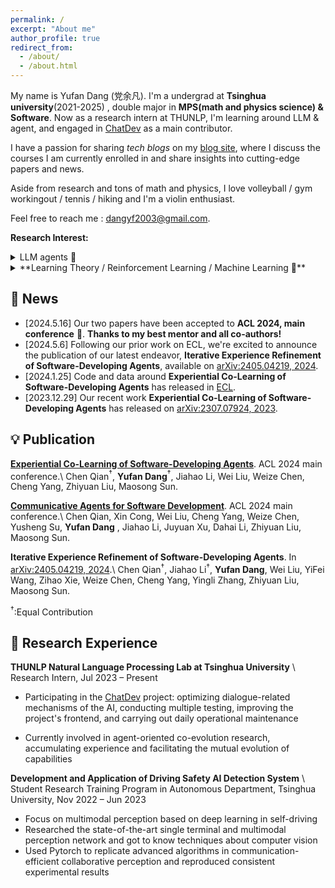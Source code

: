 ```yaml
---
permalink: /
excerpt: "About me"
author_profile: true
redirect_from: 
  - /about/
  - /about.html
---
```


  My name is Yufan Dang (党余凡). I'm a undergrad at **Tsinghua university**(2021-2025) , double major in **MPS(math and physics science) & Software**. Now as a research intern at THUNLP, I'm learning around LLM & agent, and engaged in [ChatDev](https://github.com/OpenBMB/ChatDev) as a main contributor. 

  <!-- Holding a strong conviction that "Exploring the essence of intelligence will broaden the boundaries of cognition and contribute to a better world" I am currently strategizing to commence **a Ph.D. journey specializing in NLP/LLM/ML/DL**. My goal is to advance my academic pursuits, with the anticipated initiation of this endeavor **in the fall of 2025**.\\ -->
  
  I have a passion for sharing _tech blogs_ on my [blog site](https://cuddly-athlete-ff1.notion.site/NA-Wen-s-blog-6efd65e06b934c369ba0f0ad7901c4f8), where I discuss the courses I am currently enrolled in and share insights into cutting-edge papers and news.


  Aside from research and tons of math and physics, I love volleyball / gym workingout / tennis / hiking and I'm a violin enthusiast.

  
  Feel free to reach me : [dangyf2003@gmail.com](mailto:dangyf2003@gmail.com). 


**Research Interest:**
  <details>
  <summary>
  LLM agents 🤖 </summary>
I'm focused on developing LLM-based autonomous agents capable of effectively and efficiently tackling multi-step and complex tasks. Previously, my focus was primarily on software development, but now I'm eager to explore broader applications. Particularly, I'm intrigued by the concept of LLM-based multi-agent systems:

1. **Understanding Multi-Agent Systems:**
   - **Definition:** Multi-agent systems involve multiple autonomous agents interacting to achieve individual or collective goals. There might be scaling laws or convergence phenomena in multi-agent systems, depending on the specific dynamics and characteristics of the agents involved.
   
2. **Leveraging the Potential of Multi-Agent Systems:**
   - **Choosing Scenarios:** Selecting appropriate scenarios for utilizing multi-agent systems could include simulation environments, software development tasks, or recreational activities.
   - **Optimizing Organization:** Efficient organization of the multi-agent system involves structuring roles, responsibilities, and interactions to maximize performance.
   - **Communication Strategies:** Finding optimal communication methods between agents, such as using instructor-assistant paradigms, structured languages like JSON, or developing agents' own communication protocols.
   - **Enhancing Cooperation:** Improving agents' abilities to cooperate within the multi-agent system through methods like experiential co-learning and fine-tuning model parameters.
   - **Exploring Agent Societies:** Investigating parallels between multi-agent systems and human societies, and understanding how the process of constructing an agent's world parallels evolutionary processes observed in animals.
   
3. **Impact of Multi-Agent Systems on Human Interaction:**
   - When interacting with humans, multi-agent systems can enhance various aspects of human life, such as:
     - Facilitating collaborative problem-solving.
     - Providing personalized assistance and support.
     - Offering entertainment and enrichment through interactive experiences.
    </details>
  <details>
  <summary>
**Learning Theory / Reinforcement Learning / Machine Learning 🎨** </summary>

Learning ability stands as the true differentiator between intelligence and any other attribute. There is ample room for exploration in this domain, particularly in:

- **Learning Theory / Machine Learning:** Continuously advancing our understanding of how learning occurs and devising strategies to optimize learning processes.
- **Reinforcement Learning:** Harnessing the power of reinforcement learning algorithms to enable agents to learn from interactions with their environment and make informed decisions.

    </details>



## 🍺 News
- [2024.5.16] Our two papers have been accepted to **ACL 2024, main conference** 🥳. **Thanks to my best mentor and all co-authors!**
- [2024.5.6]  Following our prior work on ECL, we're excited to announce the publication of our latest endeavor, **Iterative Experience Refinement of Software-Developing Agents**, available on [arXiv:2405.04219, 2024](https://arxiv.org/abs/2405.04219). 
- [2024.1.25]  Code and data around **Experiential Co-Learning of Software-Developing Agents** has released in [ECL](https://github.com/OpenBMB/ChatDev/blob/main/wiki.md#experiential-co-learning-guide). 
- [2023.12.29]  Our recent work **Experiential Co-Learning of Software-Developing Agents** has released on [arXiv:2307.07924, 2023](https://arxiv.org/abs/2307.07924). 

## 💡 Publication
**[Experiential Co-Learning of Software-Developing Agents](https://arxiv.org/abs/2312.17025)**. ACL 2024 main conference.\\
Chen Qian$^{†}$, **Yufan Dang**$^{†}$, Jiahao Li, Wei Liu, Weize Chen, Cheng Yang, Zhiyuan Liu, Maosong Sun.

**[Communicative Agents for Software Development](https://arxiv.org/abs/2307.07924)**. ACL 2024 main conference.\\
Chen Qian, Xin Cong, Wei Liu, Cheng Yang, Weize Chen, Yusheng Su, **Yufan Dang** , Jiahao Li, Juyuan Xu, Dahai Li, Zhiyuan Liu, Maosong Sun.


**Iterative Experience Refinement of Software-Developing Agents**. In [arXiv:2405.04219, 2024](https://arxiv.org/abs/2405.04219).\\
Chen Qian$^{†}$, Jiahao Li$^{†}$, **Yufan Dang**, Wei Liu, YiFei Wang, Zihao Xie, Weize Chen, Cheng Yang, Yingli Zhang, Zhiyuan Liu, Maosong Sun.

$^{†}$:Equal Contribution

## 🐣 Research Experience

**THUNLP Natural Language Processing Lab at Tsinghua University** \\
Research Intern, Jul 2023 – Present

- Participating in the [ChatDev](https://github.com/OpenBMB/ChatDev) project: optimizing dialogue-related mechanisms of the AI, conducting multiple testing, improving the project's frontend, and carrying out daily operational maintenance

- Currently involved in agent-oriented co-evolution research, accumulating experience and facilitating the mutual evolution of capabilities 

**Development and Application of Driving Safety AI Detection System** \\
Student Research Training Program in Autonomous Department, Tsinghua University, Nov 2022 – Jun 2023

- Focus on multimodal perception based on deep learning in self-driving
- Researched the state-of-the-art single terminal and multimodal perception network and got to know techniques about computer vision
- Used Pytorch to replicate advanced algorithms in communication-efficient collaborative perception and reproduced consistent experimental results


